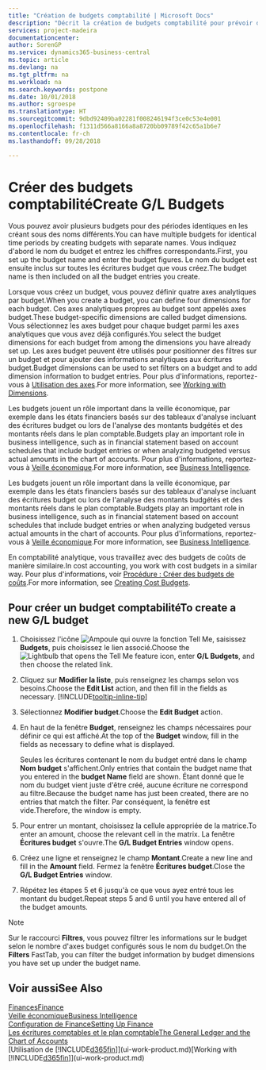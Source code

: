 ```yaml
---
title: "Création de budgets comptabilité | Microsoft Docs"
description: "Décrit la création de budgets comptabilité pour prévoir différentes activités financières et affecter des axes analytiques à des fins de veille économique."
services: project-madeira
documentationcenter: 
author: SorenGP
ms.service: dynamics365-business-central
ms.topic: article
ms.devlang: na
ms.tgt_pltfrm: na
ms.workload: na
ms.search.keywords: postpone
ms.date: 10/01/2018
ms.author: sgroespe
ms.translationtype: HT
ms.sourcegitcommit: 9dbd92409ba02281f008246194f3ce0c53e4e001
ms.openlocfilehash: f1311d566a8166a8a8720bb09789f42c65a1b6e7
ms.contentlocale: fr-ch
ms.lasthandoff: 09/28/2018

---
```

# <a name="create-gl-budgets"></a><span data-ttu-id="a21f9-103">Créer des budgets comptabilité</span><span class="sxs-lookup"><span data-stu-id="a21f9-103">Create G/L Budgets</span></span>
<span data-ttu-id="a21f9-104">Vous pouvez avoir plusieurs budgets pour des périodes identiques en les créant sous des noms différents.</span><span class="sxs-lookup"><span data-stu-id="a21f9-104">You can have multiple budgets for identical time periods by creating budgets with separate names.</span></span> <span data-ttu-id="a21f9-105">Vous indiquez d'abord le nom du budget et entrez les chiffres correspondants.</span><span class="sxs-lookup"><span data-stu-id="a21f9-105">First, you set up the budget name and enter the budget figures.</span></span> <span data-ttu-id="a21f9-106">Le nom du budget est ensuite inclus sur toutes les écritures budget que vous créez.</span><span class="sxs-lookup"><span data-stu-id="a21f9-106">The budget name is then included on all the budget entries you create.</span></span>  

 <span data-ttu-id="a21f9-107">Lorsque vous créez un budget, vous pouvez définir quatre axes analytiques par budget.</span><span class="sxs-lookup"><span data-stu-id="a21f9-107">When you create a budget, you can define four dimensions for each budget.</span></span> <span data-ttu-id="a21f9-108">Ces axes analytiques propres au budget sont appelés axes budget.</span><span class="sxs-lookup"><span data-stu-id="a21f9-108">These budget-specific dimensions are called budget dimensions.</span></span> <span data-ttu-id="a21f9-109">Vous sélectionnez les axes budget pour chaque budget parmi les axes analytiques que vous avez déjà configurés.</span><span class="sxs-lookup"><span data-stu-id="a21f9-109">You select the budget dimensions for each budget from among the dimensions you have already set up.</span></span> <span data-ttu-id="a21f9-110">Les axes budget peuvent être utilisés pour positionner des filtres sur un budget et pour ajouter des informations analytiques aux écritures budget.</span><span class="sxs-lookup"><span data-stu-id="a21f9-110">Budget dimensions can be used to set filters on a budget and to add dimension information to budget entries.</span></span> <span data-ttu-id="a21f9-111">Pour plus d'informations, reportez-vous à [Utilisation des axes](finance-dimensions.md).</span><span class="sxs-lookup"><span data-stu-id="a21f9-111">For more information, see [Working with Dimensions](finance-dimensions.md).</span></span>

 <span data-ttu-id="a21f9-112">Les budgets jouent un rôle important dans la veille économique, par exemple dans les états financiers basés sur des tableaux d'analyse incluant des écritures budget ou lors de l'analyse des montants budgétés et des montants réels dans le plan comptable.</span><span class="sxs-lookup"><span data-stu-id="a21f9-112">Budgets play an important role in business intelligence, such as in financial statement based on account schedules that include budget entries or when analyzing budgeted versus actual amounts in the chart of accounts.</span></span> <span data-ttu-id="a21f9-113">Pour plus d'informations, reportez-vous à [Veille économique](bi.md).</span><span class="sxs-lookup"><span data-stu-id="a21f9-113">For more information, see [Business Intelligence](bi.md).</span></span>

 <span data-ttu-id="a21f9-114">Les budgets jouent un rôle important dans la veille économique, par exemple dans les états financiers basés sur des tableaux d'analyse incluant des écritures budget ou lors de l'analyse des montants budgétés et des montants réels dans le plan comptable.</span><span class="sxs-lookup"><span data-stu-id="a21f9-114">Budgets play an important role in business intelligence, such as in financial statement based on account schedules that include budget entries or when analyzing budgeted versus actual amounts in the chart of accounts.</span></span> <span data-ttu-id="a21f9-115">Pour plus d'informations, reportez-vous à [Veille économique](bi.md).</span><span class="sxs-lookup"><span data-stu-id="a21f9-115">For more information, see [Business Intelligence](bi.md).</span></span>

<span data-ttu-id="a21f9-116">En comptabilité analytique, vous travaillez avec des budgets de coûts de manière similaire.</span><span class="sxs-lookup"><span data-stu-id="a21f9-116">In cost accounting, you work with cost budgets in a similar way.</span></span> <span data-ttu-id="a21f9-117">Pour plus d'informations, voir [Procédure : Créer des budgets de coûts](finance-create-cost-budgets.md).</span><span class="sxs-lookup"><span data-stu-id="a21f9-117">For more information, see [Creating Cost Budgets](finance-create-cost-budgets.md).</span></span>    

## <a name="to-create-a-new-gl-budget"></a><span data-ttu-id="a21f9-118">Pour créer un budget comptabilité</span><span class="sxs-lookup"><span data-stu-id="a21f9-118">To create a new G/L budget</span></span>  
1. <span data-ttu-id="a21f9-119">Choisissez l'icône ![Ampoule qui ouvre la fonction Tell Me](media/ui-search/search_small.png "Dites-moi ce que vous voulez faire"), saisissez **Budgets**, puis choisissez le lien associé.</span><span class="sxs-lookup"><span data-stu-id="a21f9-119">Choose the ![Lightbulb that opens the Tell Me feature](media/ui-search/search_small.png "Tell me what you want to do") icon, enter **G/L Budgets**, and then choose the related link.</span></span>  
2. <span data-ttu-id="a21f9-120">Cliquez sur **Modifier la liste**, puis renseignez les champs selon vos besoins.</span><span class="sxs-lookup"><span data-stu-id="a21f9-120">Choose the **Edit List** action, and then fill in the fields as necessary.</span></span> [!INCLUDE[tooltip-inline-tip](includes/tooltip-inline-tip_md.md)]  
3. <span data-ttu-id="a21f9-121">Sélectionnez **Modifier budget**.</span><span class="sxs-lookup"><span data-stu-id="a21f9-121">Choose the **Edit Budget** action.</span></span>
4. <span data-ttu-id="a21f9-122">En haut de la fenêtre **Budget**, renseignez les champs nécessaires pour définir ce qui est affiché.</span><span class="sxs-lookup"><span data-stu-id="a21f9-122">At the top of the **Budget** window, fill in the fields as necessary to define what is displayed.</span></span>  

    <span data-ttu-id="a21f9-123">Seules les écritures contenant le nom du budget entré dans le champ **Nom budget** s'affichent.</span><span class="sxs-lookup"><span data-stu-id="a21f9-123">Only entries that contain the budget name that you entered in the **budget Name** field are shown.</span></span> <span data-ttu-id="a21f9-124">Étant donné que le nom du budget vient juste d'être créé, aucune écriture ne correspond au filtre.</span><span class="sxs-lookup"><span data-stu-id="a21f9-124">Because the budget name has just been created, there are no entries that match the filter.</span></span> <span data-ttu-id="a21f9-125">Par conséquent, la fenêtre est vide.</span><span class="sxs-lookup"><span data-stu-id="a21f9-125">Therefore, the window is empty.</span></span>  
5. <span data-ttu-id="a21f9-126">Pour entrer un montant, choisissez la cellule appropriée de la matrice.</span><span class="sxs-lookup"><span data-stu-id="a21f9-126">To enter an amount, choose the relevant cell in the matrix.</span></span> <span data-ttu-id="a21f9-127">La fenêtre **Écritures budget** s'ouvre.</span><span class="sxs-lookup"><span data-stu-id="a21f9-127">The **G/L Budget Entries** window opens.</span></span>  
6. <span data-ttu-id="a21f9-128">Créez une ligne et renseignez le champ **Montant**.</span><span class="sxs-lookup"><span data-stu-id="a21f9-128">Create a new line and fill in the **Amount** field.</span></span> <span data-ttu-id="a21f9-129">Fermez la fenêtre **Écritures budget**.</span><span class="sxs-lookup"><span data-stu-id="a21f9-129">Close the **G/L Budget Entries** window.</span></span>  
7. <span data-ttu-id="a21f9-130">Répétez les étapes 5 et 6 jusqu'à ce que vous ayez entré tous les montant du budget.</span><span class="sxs-lookup"><span data-stu-id="a21f9-130">Repeat steps 5 and 6 until you have entered all of the budget amounts.</span></span>  

> [!NOTE]  
>  <span data-ttu-id="a21f9-131">Sur le raccourci **Filtres**, vous pouvez filtrer les informations sur le budget selon le nombre d'axes budget configurés sous le nom du budget.</span><span class="sxs-lookup"><span data-stu-id="a21f9-131">On the **Filters** FastTab, you can filter the budget information by budget dimensions you have set up under the budget name.</span></span>   

## <a name="see-also"></a><span data-ttu-id="a21f9-132">Voir aussi</span><span class="sxs-lookup"><span data-stu-id="a21f9-132">See Also</span></span>
[<span data-ttu-id="a21f9-133">Finances</span><span class="sxs-lookup"><span data-stu-id="a21f9-133">Finance</span></span>](finance.md)  
[<span data-ttu-id="a21f9-134">Veille économique</span><span class="sxs-lookup"><span data-stu-id="a21f9-134">Business Intelligence</span></span>](bi.md)  
[<span data-ttu-id="a21f9-135">Configuration de Finance</span><span class="sxs-lookup"><span data-stu-id="a21f9-135">Setting Up Finance</span></span>](finance-setup-finance.md)  
[<span data-ttu-id="a21f9-136">Les écritures comptables et le plan comptable</span><span class="sxs-lookup"><span data-stu-id="a21f9-136">The General Ledger and the Chart of Accounts</span></span>](finance-general-ledger.md)  
<span data-ttu-id="a21f9-137">[Utilisation de [!INCLUDE[d365fin](includes/d365fin_md.md)]](ui-work-product.md)</span><span class="sxs-lookup"><span data-stu-id="a21f9-137">[Working with [!INCLUDE[d365fin](includes/d365fin_md.md)]](ui-work-product.md)</span></span>  

